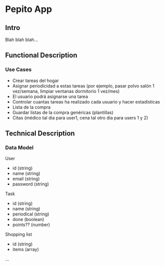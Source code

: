 # Pepito App

## Intro

<!-- ![](html del gif x) -->

Blah blah blah...

## Functional Description

### Use Cases

<!-- Cosas que el usuario podrá hacer en la aplicación (cosas que aporten valor, cosas tipo Login, Register... sobran)
- search socks
- add socks to cart
- view cart
- add / remove items
- checkout cart
- view orders
- view order status
- ...
- ... -->

- Crear tareas del hogar
- Asignar periodicidad a estas tareas (por ejemplo, pasar polvo salón 1 vez/semana, limpiar ventanas dormitorio 1 vez/mes)
- El usuario podrá asignarse una tarea
- Controlar cuantas tareas ha realizado cada usuario y hacer estadísticas
- Lista de la compra
- Guardar listas de la compra genéricas (plantillas)
- Citas (médico tal dia para user1, cena tal otro dia para users 1 y 2)

## Technical Description

### Data Model

User
- id (string)
- name (string)
- email (string)
- password (string)

Task
- id (string)
- name (string)
- periodical (string)
- done (boolean)
- points?? (number)

Shopping list
- id (string)
- items (array)

...

<!-- Sock
- id (string)
- name (string)
- size (string)
- theme (string)
- brand (string)
- price (number)

Cart
- id (string)
- user (user.id)
- items ([socks.id])

Order
- id (string)
- date (Date
- items ([socks.id])) -->
